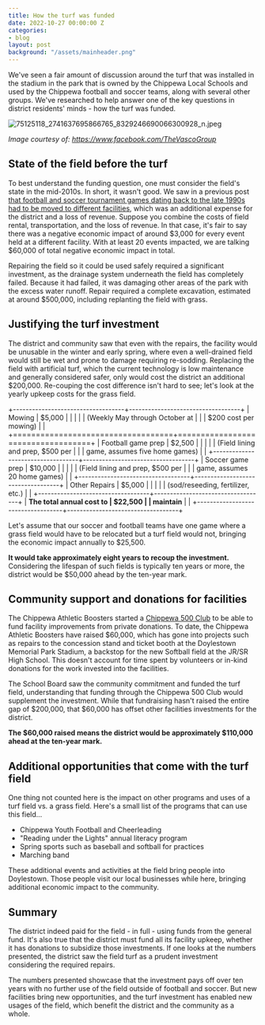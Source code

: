 ```yaml
---
title: How the turf was funded
date: 2022-10-27 00:00:00 Z
categories:
- blog
layout: post
background: "/assets/mainheader.png"
---
```


We've seen a fair amount of discussion around the turf that was
installed in the stadium in the park that is owned by the Chippewa Local
Schools and used by the Chippewa football and soccer teams, along with
several other groups. We've researched to help answer one of the key
questions in district residents\' minds - how the turf was funded.

![75125118_2741637695866765_8329246690066300928_n.jpeg]({{site.baseurl}}/media/75125118_2741637695866765_8329246690066300928_n.jpeg)

_Image courtesy of: https://www.facebook.com/TheVascoGroup_

## State of the field before the turf

To best understand the funding question, one must consider the field\'s
state in the mid-2010s. In short, it wasn't good. We saw in a previous
post [that football and soccer tournament games dating back to the late
1990s had to be moved to different
facilities](file:////blog/2022/09/30/why-quality-athletic-facilities-benefit-our-students-and-community.html),
which was an additional expense for the district and a loss of revenue.
Suppose you combine the costs of field rental, transportation, and the
loss of revenue. In that case, it's fair to say there was a negative
economic impact of around \$3,000 for every event held at a different
facility. With at least 20 events impacted, we are talking \$60,000 of
total negative economic impact in total.

Repairing the field so it could be used safely required a significant
investment, as the drainage system underneath the field has completely
failed. Because it had failed, it was damaging other areas of the park
with the excess water runoff. Repair required a complete excavation,
estimated at around \$500,000, including replanting the field with
grass.

## Justifying the turf investment

The district and community saw that even with the repairs, the facility
would be unusable in the winter and early spring, where even a
well-drained field would still be wet and prone to damage requiring
re-sodding. Replacing the field with artificial turf, which the current
technology is low maintenance and generally considered safer, only would
cost the district an additional \$200,000. Re-couping the cost
difference isn't hard to see; let's look at the yearly upkeep costs for
the grass field.

+-----------------------------------+-----------------------------------+
| Mowing                            | \$5,000                           |
|                                   |                                   |
| (Weekly May through October at    |                                   |
| \$200 cost per mowing)            |                                   |
+===================================+===================================+
| Football game prep                | \$2,500                           |
|                                   |                                   |
| (Field lining and prep, \$500 per |                                   |
| game, assumes five home games)    |                                   |
+-----------------------------------+-----------------------------------+
| Soccer game prep                  | \$10,000                          |
|                                   |                                   |
| (Field lining and prep, \$500 per |                                   |
| game, assumes 20 home games)      |                                   |
+-----------------------------------+-----------------------------------+
| Other Repairs                     | \$5,000                           |
|                                   |                                   |
| (sod/reseeding, fertilizer, etc.) |                                   |
+-----------------------------------+-----------------------------------+
| **The total annual cost to        | **\$22,500**                      |
| maintain**                        |                                   |
+-----------------------------------+-----------------------------------+

Let's assume that our soccer and football teams have one game where a
grass field would have to be relocated but a turf field would not,
bringing the economic impact annually to \$25,500.

**It would take approximately eight years to recoup the investment.**
Considering the lifespan of such fields is typically ten years or more,
the district would be \$50,000 ahead by the ten-year mark.

## Community support and donations for facilities

The Chippewa Athletic Boosters started a [Chippewa 500
Club](https://www.the-daily-record.com/story/news/2019/06/13/chippewa-promoting-fundraising-moving-ahead/4920311007/)
to be able to fund facility improvements from private donations. To
date, the Chippewa Athletic Boosters have raised \$60,000, which has
gone into projects such as repairs to the concession stand and ticket
booth at the Doylestown Memorial Park Stadium, a backstop for the new
Softball field at the JR/SR High School. This doesn't account for time
spent by volunteers or in-kind donations for the work invested into the
facilities.

The School Board saw the community commitment and funded the turf field,
understanding that funding through the Chippewa 500 Club would
supplement the investment. While that fundraising hasn't raised the
entire gap of \$200,000, that \$60,000 has offset other facilities
investments for the district.

**The \$60,000 raised means the district would be approximately
\$110,000 ahead at the ten-year mark.**

## Additional opportunities that come with the turf field

One thing not counted here is the impact on other programs and uses of a
turf field vs. a grass field. Here's a small list of the programs that
can use this field...

-   Chippewa Youth Football and Cheerleading
-   "Reading under the Lights" annual literacy program
-   Spring sports such as baseball and softball for practices
-   Marching band

These additional events and activities at the field bring people into
Doylestown. Those people visit our local businesses while here, bringing
additional economic impact to the community.

## Summary

The district indeed paid for the field - in full - using funds from the
general fund. It's also true that the district must fund all its
facility upkeep, whether it has donations to subsidize those
investments. If one looks at the numbers presented, the district saw the
field turf as a prudent investment considering the required repairs.

The numbers presented showcase that the investment pays off over ten
years with no further use of the field outside of football and soccer.
But new facilities bring new opportunities, and the turf investment has
enabled new usages of the field, which benefit the district and the
community as a whole.
